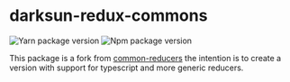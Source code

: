# darksun-redux-commons

![Yarn package version](https://img.shields.io/badge/YARN-1.0.2-blue?style=flat&logo=yarn&link=https://legacy.yarnpkg.com/en/package/darksun-redux-commons)
![Npm package version](https://img.shields.io/badge/NPM-1.0.2-red?style=flat&logo=NPM&link=https://www.npmjs.com/package/darksun-redux-commons)

This package is a fork from [common-reducers](https://github.com/samuelchvez/common-reducers)  the intention is to create a version with support for typescript and more generic reducers.
